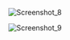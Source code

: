 ![Screenshot_8](https://user-images.githubusercontent.com/63076422/210173308-8b10c332-0903-455f-9e50-3584af9ddd73.jpg)

![Screenshot_9](https://user-images.githubusercontent.com/63076422/210173288-866a08ce-b8ea-42eb-afee-944eeb608b39.jpg)
